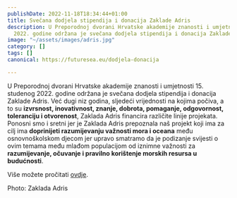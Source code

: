 ```yaml
---
publishDate: 2022-11-18T18:34:44+01:00
title: Svečana dodjela stipendija i donacija Zaklade Adris
description: U Preporodnoj dvorani Hrvatske akademije znanosti i umjetnosti 15. studenog
  2022. godine održana je svečana dodjela stipendija i donacija Zaklade Adris.
image: "~/assets/images/adris.jpg"
category: []
tags: []
canonical: https://futuresea.eu/dodjela-donacija

---
```

U Preporodnoj dvorani Hrvatske akademije znanosti i umjetnosti 15. studenog 2022. godine održana je svečana dodjela stipendija i donacija Zaklade Adris. Već dugi niz godina, sljedeći vrijednosti na kojima počiva, a to su **izvrsnost, inovativnost, znanje, dobrota, pomaganje, odgovornost, toleranciju i otvorenost**, Zaklada Adris financira različite linije projekata. Ponosni smo i sretni jer je Zaklada Adris prepoznala naš projekt koji ima za cilj ima **doprinijeti razumijevanju važnosti mora i oceana** među osnovnoškolskom djecom jer upravo smatramo da je podizanje svijesti o ovim temama među mlađom populacijom od iznimne važnosti za **razumijevanje, očuvanje i pravilno korištenje morskih resursa u budućnosti**.

Više možete pročitati [ovdje](https://www.adris.hr/odnosi-s-javnoscu/vijesti/zaklada-adris-svecanoscu-u-preporodnoj-dvorani-zakljucen-16-donacijski-ciklus/).

Photo: Zaklada Adris
